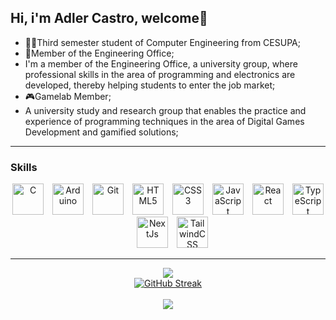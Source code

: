 ## Hi, i'm Adler Castro, welcome👋

- 👨‍🎓Third semester student of Computer Engineering from CESUPA;
- 👾Member of the Engineering Office;
- I'm a member of the Engineering Office, a university group, where professional skills in the area of ​​programming and electronics are developed, thereby helping students to enter the job market;
- 🎮Gamelab Member;
- A university study and research group that enables the practice and experience of programming techniques in the area of ​​Digital Games Development and gamified     solutions;

---

### Skills
<p align="center">
<a href="https://docs.microsoft.com/en-us/cpp/?view=msvc-170" target="_blank" rel="noreferrer"><img
        src="https://raw.githubusercontent.com/danielcranney/readme-generator/main/public/icons/skills/c-colored.svg"
        width="50" height="50" alt="C" /></a>&emsp;<a href="https://store.arduino.cc/?gclid=Cj0KCQjw2eilBhCCARIsAG0Pf8uueBifykWcsSS4LPESeGQfxGVKJYnzV7bz471XfknQJy_1VINVWM8aAkLtEALw_wcB"
    target="_blank" rel="noreferrer"><img
        src="https://raw.githubusercontent.com/danielcranney/readme-generator/main/public/icons/skills/arduino-colored.svg"
        width="50" height="50" alt="Arduino" /></a>&emsp;<a href="https://git-scm.com/" target="_blank" rel="noreferrer"><img
        src="https://raw.githubusercontent.com/danielcranney/readme-generator/main/public/icons/skills/git-colored.svg"
        width="50" height="50" alt="Git" /></a>&emsp;<a href="https://developer.mozilla.org/en-US/docs/Glossary/HTML5" target="_blank" rel="noreferrer"><img
        src="https://raw.githubusercontent.com/danielcranney/readme-generator/main/public/icons/skills/html5-colored.svg"
        width="50" height="50" alt="HTML5" /></a>&emsp;<a href="https://www.w3.org/TR/CSS/#css" target="_blank" rel="noreferrer"><img
        src="https://raw.githubusercontent.com/danielcranney/readme-generator/main/public/icons/skills/css3-colored.svg"
        width="50" height="50" alt="CSS3" /></a>&emsp;<a href="https://developer.mozilla.org/en-US/docs/Web/JavaScript" target="_blank" rel="noreferrer"><img
        src="https://raw.githubusercontent.com/danielcranney/readme-generator/main/public/icons/skills/javascript-colored.svg"
        width="50" height="50" alt="JavaScript" /></a>&emsp;<a href="https://reactjs.org/" target="_blank" rel="noreferrer"><img
        src="https://raw.githubusercontent.com/danielcranney/readme-generator/main/public/icons/skills/react-colored.svg"
        width="50" height="50" alt="React" /></a>&emsp;<a href="https://www.typescriptlang.org/" target="_blank" rel="noreferrer"><img
        src="https://raw.githubusercontent.com/danielcranney/readme-generator/main/public/icons/skills/typescript-colored.svg"
        width="50" height="50" alt="TypeScript" /></a>&emsp;<a href="https://nextjs.org/docs" target="_blank" rel="noreferrer"><img
        src="https://raw.githubusercontent.com/danielcranney/readme-generator/main/public/icons/skills/nextjs-colored.svg"
        width="50" height="50" alt="NextJs" /></a>&emsp;<a href="https://tailwindcss.com/" target="_blank" rel="noreferrer"><img
        src="https://raw.githubusercontent.com/danielcranney/readme-generator/main/public/icons/skills/tailwindcss-colored.svg"
        width="50" height="50" alt="TailwindCSS" /></a>
</p>

---

<div align="center" style="margin-bottom:200px">
            

<div align="center">
<a href="https://github.com/AdlerCastro">
            <img align="center" src="https://github-readme-stats.vercel.app/api?username=AdlerCastro&show_icons=true&theme=radical&include_all_commits=true&count_private=true"/>
</a>
<br/>
<a href="https://git.io/streak-stats">
            <img align="center" src="https://github-readme-streak-stats.herokuapp.com?user=AdlerCastro&theme=radical&border_radius=15&background=45%2C2C2C2C%2C000000" alt="GitHub Streak" />
</a>
</div>
<br/>
<a href="https://github.com/AdlerCastro">
            <img align ="center" src="https://github-readme-stats.vercel.app/api/top-langs/?username=AdlerCastro&layout=donut-vertical&theme=radical"/>
</a>            
</div>
